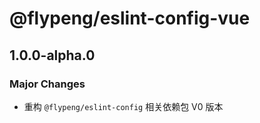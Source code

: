 # @flypeng/eslint-config-vue

## 1.0.0-alpha.0

### Major Changes

- 重构 `@flypeng/eslint-config` 相关依赖包 V0 版本
